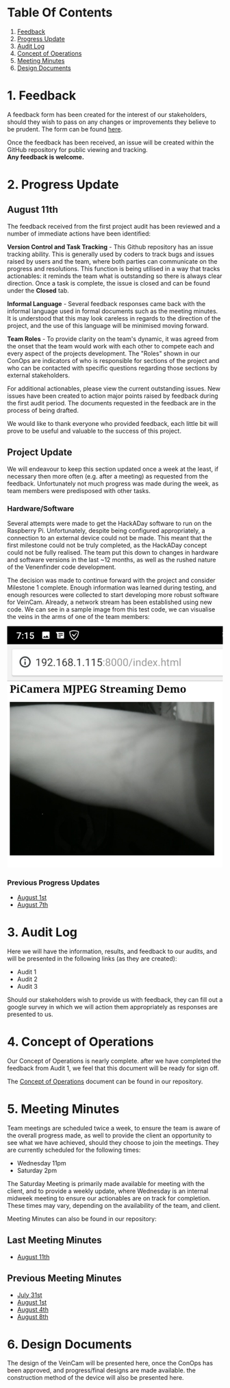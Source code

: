 # Table Of Contents
1. [Feedback](#1.-feedback)
2. [Progress Update](#2.-progress-update)
3. [Audit Log](#3.-audit-log)
4. [Concept of Operations](#4.-concept-of-operations)
5. [Meeting Minutes](#5.-meeting-minutes)
6. [Design Documents](#6.-design-documents)

# 1. Feedback
A feedback form has been created for the interest of our stakeholders, should they wish to pass on any changes or improvements they believe to be prudent. The form can be found [here](https://goo.gl/forms/8cw5eWdaOY5C1jBo1).

Once the feedback has been received, an issue will be created within the GitHub repository for public viewing and tracking.  
**Any feedback is welcome.**

# 2. Progress Update
## August 11th
The feedback received from the first project audit has been reviewed and a number of immediate actions have been identified:

**Version Control and Task Tracking** - This Github repository has an issue tracking ability. This is generally used by coders to track bugs and issues raised by users and the team, where both parties can communicate on the progress and resolutions. This function is being utilised in a way that tracks actionables: it reminds the team what is outstanding so there is always clear direction. Once a task is complete, the issue is closed and can be found under the **Closed** tab.

**Informal Language** - Several feedback responses came back with the informal language used in formal documents such as the meeting minutes. It is understood that this may look careless in regards to the direction of the project, and the use of this language will be minimised moving forward.

**Team Roles** -  To provide clarity on the team's dynamic, it was agreed from the onset that the team would work with each other to compete each and every aspect of the projects development. The "Roles" shown in our ConOps are indicators of who is responsible for sections of the project and who can be contacted with specific questions regarding those sections by external stakeholders.

For additional actionables, please view the current outstanding issues. New issues have been created to action major points raised by feedback during the first audit period. The documents requested in the feedback are in the process of being drafted.


We would like to thank everyone who provided feedback, each little bit will prove to be useful and valuable to the success of this project.

## Project Update
We will endeavour to keep this section updated once a week at the least, if necessary then more often (e.g. after a meeting) as requested from the feedback. Unfortunately not much progress was made during the week, as team members were predisposed with other tasks.

### Hardware/Software
Several attempts were made to get the HackADay software to run on the Raspberry Pi. Unfortunately, despite being configured appropriately, a connection to an external device could not be made. This meant that the first milestone could not be truly completed, as the HackADay concept could not be fully realised. The team put this down to changes in hardware and software versions in the last ~12 months, as well as the rushed nature of the Venenfinder code development. 

The decision was made to continue forward with the project and consider Milestone 1 complete. Enough information was learned during testing, and enough resources were collected to start developing more robust software for VeinCam. Already, a network stream has been established using new code. We can see in a sample image from this test code, we can visualise the veins in the arms of one of the team members:

![First Test Image](images/progress-images/test-stream-result.png)


### Previous Progress Updates
* [August 1st](#progress-updates/progress-update-2018-8-01.md)
* [August 7th](#progress-updates/progress-update-2018-8-07.md)

# 3. Audit Log
Here we will have the information, results, and feedback to our audits, and will be presented in the following links (as they are created):

* Audit 1
* Audit 2
* Audit 3

Should our stakeholders wish to provide us with feedback, they can fill out a google survey in which we will action them appropriately as responses are presented to us.

# 4. Concept of Operations
Our Concept of Operations is nearly complete. after we have completed the feedback from Audit 1, we feel that this document will be ready for sign off.

The [Concept of Operations](docs/CONOPS.md) document can be found in our repository.

# 5. Meeting Minutes
Team meetings are scheduled twice a week, to ensure the team is aware of the overall progress made, as well to provide the client an opportunity to see what we have achieved, should they choose to join the meetings. They are currently scheduled for the following times:
* Wednesday 11pm
* Saturday 2pm

The Saturday Meeting is primarily made available for meeting with the client, and to provide a weekly update, where Wednesday is an internal midweek meeting to ensure our actionables are on track for completion. These times may vary, depending on the availability of the team, and client. 

Meeting Minutes can also be found in our repository:

## Last Meeting Minutes
* [August 11th](Meeting-Minutes/Meeting-Minutes-2018-08-11.md)

## Previous Meeting Minutes
* [July 31st](Meeting-Minutes/Meeting-Minutes-2018-07-31.md)  
* [August 1st](Meeting-Minutes/Meeting-Minutes-2018-08-01.md)
* [August 4th](Meeting-Minutes/Meeting-Minutes-2018-08-04.md)
* [August 8th](Meeting-Minutes/Meeting-Minutes-2018-08-08.md)

# 6. Design Documents
The design of the VeinCam will be presented here, once the ConOps has been approved, and progress/final designs are made available. the construction method of the device will also be presented here.

